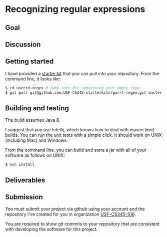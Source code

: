 # Recognizing regular expressions
## Goal

## Discussion

## Getting started

I have provided a [starter kit](https://github.com/USF-CS345-starterkits/parrt-regex) that you can pull into your repository. From the command line, it looks like:

```bash
$ cd userid-regex # jump into dir containing your empty repo
$ git pull git@github.com:USF-CS345-starterkits/parrt-regex.git master
```

## Building and testing

The build assumes Java 8.

I suggest that you use Intellij, which knows how to deal with maven (`mvn`) builds. You can run the unit tests with a simple click. It should work on UNIX (including Mac) and Windows.

From the command line, you can build and store a jar with all of your software as follows on UNIX:

```bash
$ mvn install
```

## Deliverables

## Submission

You must submit your project via github using your account and the repository I've created for you in organization [USF-CS345-S16](https://github.com/USF-CS345-S16).

You are required to show git commits to your repository that are consistent with developing the software for this project.

